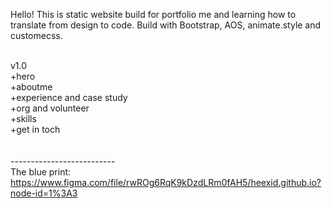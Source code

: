 Hello! This is static website build for portfolio me and learning how to translate from design to code.
Build with Bootstrap, AOS, animate.style and customecss.
<br><br>

v1.0
<br>
+hero <br>
+aboutme <br>
+experience and case study<br>
+org and volunteer<br>
+skills<br>
+get in toch<br>
<br><br>
--------------------------<br>
The blue print: https://www.figma.com/file/rwROg6RqK9kDzdLRm0fAH5/heexid.github.io?node-id=1%3A3
